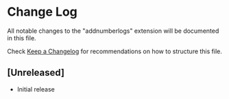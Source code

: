 # Change Log

All notable changes to the "addnumberlogs" extension will be documented in this file.

Check [Keep a Changelog](http://keepachangelog.com/) for recommendations on how to structure this file.

## [Unreleased]

- Initial release